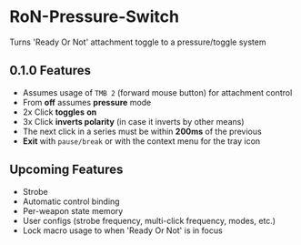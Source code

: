 # RoN-Pressure-Switch
Turns 'Ready Or Not' attachment toggle to a pressure/toggle system

## 0.1.0 Features

 - Assumes usage of `TMB 2` (forward mouse button) for attachment control
 - From **off** assumes **pressure** mode
 - 2x Click **toggles** **on**
 - 3x Click **inverts polarity** (in case it inverts by other means)
 - The next click in a series must be within **200ms** of the previous
 - **Exit** with `pause/break` or with the context menu for the tray icon

## Upcoming Features

 - Strobe
 - Automatic control binding
 - Per-weapon state memory
 - User configs (strobe frequency,  multi-click frequency, modes, etc.)
 - Lock macro usage to when 'Ready Or Not' is in focus

